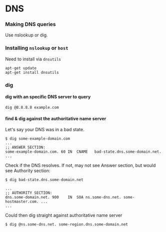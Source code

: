 # DNS

### Making DNS queries

Use nslookup or dig.

### Installing `nslookup` or `host`

Need to install via `dnsutils`
```shell
apt-get update
apt-get install dnsutils
```

### dig

#### dig with an specific DNS server to query
```shell
dig @8.8.8.8 example.com
```
#### find & dig against the authoritative name server

Let's say your DNS was in a bad state.

```shell
$ dig some-example-domain.com
...
;; ANSWER SECTION:
some-example-domain.com. 60	IN	CNAME	bad-state.dns.some-domain.net.
...
```

Check if the DNS resolves. If not, may not see Answer section, but would see Authority section:
```shell
$ dig bad-state.dns.some-domain.net

...
;; AUTHORITY SECTION:
dns.some-domain.net. 900	IN	SOA	ns.some-dns.net. some-hostmaster.com. ...
...
```

Could then dig straight against authoritative name server
```shell
$ dig @ns.some-dns.net. some-region.dns.some-domain.net
```
